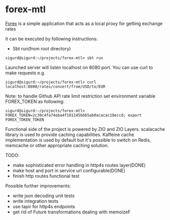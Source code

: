 # forex-mtl

[Forex](forex-mtl) is a simple application that acts as a local proxy for getting exchange rates

   It can be executed by following instructions:
   
   - Sbt run(from root directory)
    
    sigurd@sigurd:~/projects/forex-mtl> sbt run 
    
  Launched server will listen localhost on 8080 port. You can use curl to make requests e.g.
  
    sigurd@sigurd:~/projects/forex-mtl> curl localhost:8080/rates/convert/from/USD/to/EUR
    
  Note: to handle Github API rate limit restriction set environment variable FOREX_TOKEN as following:
  
    sigurd@sigurd:~/projects/forex-mtl> FOREX_TOKEN=2c30c4fa74eba4f181245bbb5ab0acacac18eccd; export FOREX_TOKEN_TOKEN
    
  Functional side of the project is powered by ZIO and ZIO Layers. scalacache library is used to provide caching capabilities.
  Kaffeine cache implementation is used by default but it's possible to switch on Redis, memcache 
  or other appropriate caching solution.
  
  TODO:
   - make sophisticated error handling in http4s routes layer(DONE)
   - make host and port in service url configurable(DONE)
   - finish http routes functional test
   
  Possible further improvements:
  
   - write json decoding unit tests
   - write integration tests
   - use tapir for http4s endpoints
   - get rid of Future transformations dealing with memoizeF 
  
   